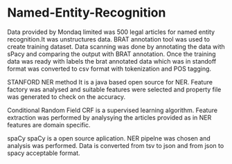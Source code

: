 # Named-Entity-Recognition
Data provided by Mondaq limited was 500 legal articles for named entity recognition.It was  unstructures data. BRAT annotation tool was used to create training dataset. 
Data scanning was done by annotating the data with sPacy and comparing the output with BRAT annotation. Once the training data was ready with labels the brat annotated data which was in standoff format was converted to csv format with tokenization and POS tagging.

STANFORD NER method
It is a java based open source for NER. Feature factory was analysed and suitable features were selected and property file was generated to check on the accuracy.

Conditional Random Field
CRF is a supervised learning algorithm. Feature extraction was performed by analysying the articles provided as in NER features are domain specific.

spaCy
spaCy is a open source aplication. NER pipelne was chosen and analysis was performed. Data is converted from tsv to json and from json to spacy acceptable format.
